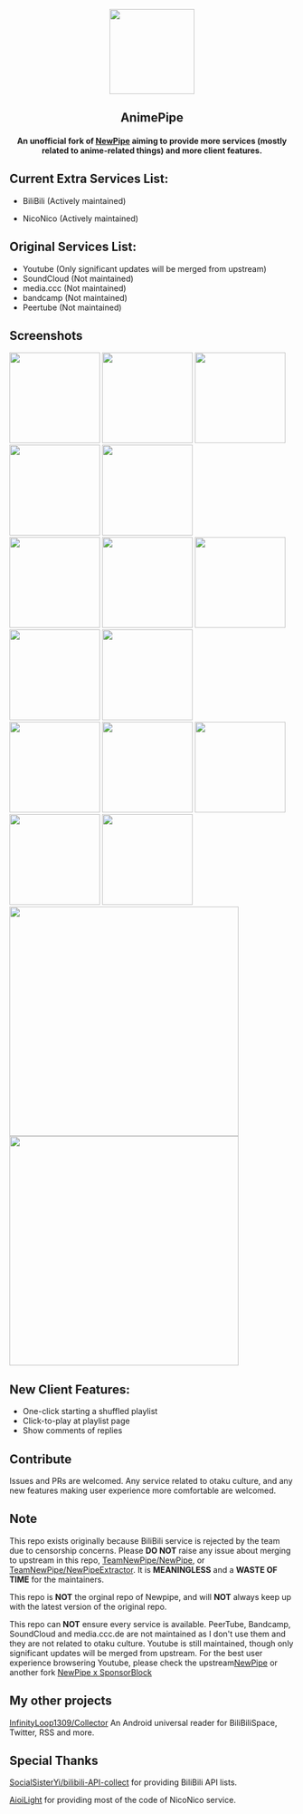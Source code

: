 <p align="center"><img src="https://i.imgur.com/Q7R0xTU.png" width="150"></p> 
<h2 align="center"><b>AnimePipe</b></h2>
<h4 align="center">
An unofficial fork of <a href="https://github.com/TeamNewPipe/NewPipe">NewPipe</a> aiming to provide more services (mostly related to anime-related things) and more client features.</h4>

## Current Extra Services List:

- BiliBili (Actively maintained)

- NicoNico (Actively maintained)

## Original Services List:

- Youtube (Only significant updates will be merged from upstream)
- SoundCloud (Not maintained)
- media.ccc  (Not maintained)
- bandcamp   (Not maintained)
- Peertube   (Not maintained)

## Screenshots


[<img src="https://i.imgur.com/vPyz70Y.png" width=160>](https://i.imgur.com/vPyz70Y.png)
[<img src="https://i.imgur.com/SKVUJuA.png" width=160>](https://i.imgur.com/SKVUJuA.png)
[<img src="https://i.imgur.com/Kqy0n7n.png" width=160>](https://i.imgur.com/Kqy0n7n.png)
[<img src="https://i.imgur.com/RPShLqM.png" width=160>](https://i.imgur.com/RPShLqM.png)
[<img src="https://i.imgur.com/ytyGnvu.png" width=160>](https://i.imgur.com/ytyGnvu.png)
<br/>
[<img src="https://github.com/TeamNewPipe/NewPipe/raw/dev/fastlane/metadata/android/en-US/images/phoneScreenshots/shot_01.png" width=160>](https://github.com/TeamNewPipe/NewPipe/raw/dev/fastlane/metadata/android/en-US/images/phoneScreenshots/shot_01.png)
[<img src="https://github.com/TeamNewPipe/NewPipe/raw/dev/fastlane/metadata/android/en-US/images/phoneScreenshots/shot_02.png" width=160>](https://github.com/TeamNewPipe/NewPipe/raw/dev/fastlane/metadata/android/en-US/images/phoneScreenshots/shot_02.png)
[<img src="https://github.com/TeamNewPipe/NewPipe/raw/dev/fastlane/metadata/android/en-US/images/phoneScreenshots/shot_03.png" width=160>](https://github.com/TeamNewPipe/NewPipe/raw/dev/fastlane/metadata/android/en-US/images/phoneScreenshots/shot_03.png)
[<img src="https://github.com/TeamNewPipe/NewPipe/raw/dev/fastlane/metadata/android/en-US/images/phoneScreenshots/shot_04.png" width=160>](https://github.com/TeamNewPipe/NewPipe/raw/dev/fastlane/metadata/android/en-US/images/phoneScreenshots/shot_04.png)
[<img src="https://github.com/TeamNewPipe/NewPipe/raw/dev/fastlane/metadata/android/en-US/images/phoneScreenshots/shot_05.png" width=160>](https://github.com/TeamNewPipe/NewPipe/raw/dev/fastlane/metadata/android/en-US/images/phoneScreenshots/shot_05.png)
<br/>
[<img src="https://github.com/TeamNewPipe/NewPipe/raw/dev/fastlane/metadata/android/en-US/images/phoneScreenshots/shot_06.png" width=160>](https://github.com/TeamNewPipe/NewPipe/raw/dev/fastlane/metadata/android/en-US/images/phoneScreenshots/shot_06.png)
[<img src="https://github.com/TeamNewPipe/NewPipe/raw/dev/fastlane/metadata/android/en-US/images/phoneScreenshots/shot_07.png" width=160>](https://github.com/TeamNewPipe/NewPipe/raw/dev/fastlane/metadata/android/en-US/images/phoneScreenshots/shot_07.png)
[<img src="https://github.com/TeamNewPipe/NewPipe/raw/dev/fastlane/metadata/android/en-US/images/phoneScreenshots/shot_08.png" width=160>](https://github.com/TeamNewPipe/NewPipe/raw/dev/fastlane/metadata/android/en-US/images/phoneScreenshots/shot_08.png)
[<img src="https://github.com/TeamNewPipe/NewPipe/raw/dev/fastlane/metadata/android/en-US/images/phoneScreenshots/shot_09.png" width=160>](https://github.com/TeamNewPipe/NewPipe/raw/dev/fastlane/metadata/android/en-US/images/phoneScreenshots/shot_09.png)
[<img src="https://github.com/TeamNewPipe/NewPipe/raw/dev/fastlane/metadata/android/en-US/images/phoneScreenshots/shot_10.png" width=160>](https://github.com/TeamNewPipe/NewPipe/raw/dev/fastlane/metadata/android/en-US/images/phoneScreenshots/shot_10.png)
[<img src="https://github.com/TeamNewPipe/NewPipe/raw/dev/fastlane/metadata/android/en-US/images/tenInchScreenshots/shot_11.png" width=405>](https://github.com/TeamNewPipe/NewPipe/raw/dev/fastlane/metadata/android/en-US/images/tenInchScreenshots/shot_11.png)
[<img src="https://github.com/TeamNewPipe/NewPipe/raw/dev/fastlane/metadata/android/en-US/images/tenInchScreenshots/shot_12.png" width=405>](https://github.com/TeamNewPipe/NewPipe/raw/dev/fastlane/metadata/android/en-US/images/tenInchScreenshots/shot_12.png)

## New Client Features:

- One-click starting a shuffled playlist
- Click-to-play at playlist page
- Show comments of replies

## Contribute

Issues and PRs are welcomed. Any service related to otaku culture, and any new features making user experience more comfortable are welcomed. 

## Note

This repo exists originally because BiliBili service is rejected by the team due to censorship concerns. Please **DO NOT** raise any issue about merging to upstream in this repo, [TeamNewPipe/NewPipe](https://github.com/TeamNewPipe/NewPipe), or [TeamNewPipe/NewPipeExtractor](https://github.com/TeamNewPipe/NewPipeExtractor/). It is **MEANINGLESS** and a **WASTE OF TIME** for the maintainers.

This repo is **NOT** the orginal repo of Newpipe, and will **NOT** always keep up with the latest version of the original repo.

This repo can **NOT** ensure every service is available. PeerTube, Bandcamp, SoundCloud and media.ccc.de are not maintained as I don't use them and they are not related to otaku culture. Youtube is still maintained, though only significant updates will be merged from upstream. For the best user experience browsering Youtube, please check the upstream[NewPipe](https://github.com/TeamNewPipe/NewPipe) or another fork [NewPipe x SponsorBlock](https://github.com/polymorphicshade/NewPipe)

## My other projects

[InfinityLoop1309/Collector](https://github.com/InfinityLoop1309/Collector)  An Android universal reader for BiliBiliSpace, Twitter, RSS and more.

## Special Thanks

[SocialSisterYi/bilibili-API-collect](https://github.com/SocialSisterYi/bilibili-API-collect) for providing BiliBili API lists.

[AioiLight](https://github.com/AioiLight) for providing most of the code of NicoNico service.
